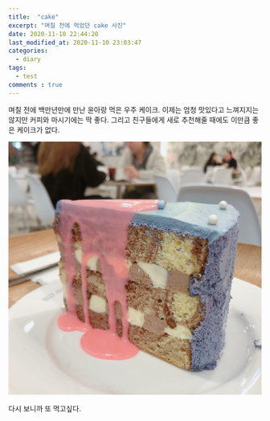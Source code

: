 ```yaml
---
title:  "cake"
excerpt: "며칠 전에 먹었던 cake 사진"
date: 2020-11-10 22:44:20
last_modified_at: 2020-11-10 23:03:47
categories:
  - diary
tags:
  - test
comments : true
---
```


며칠 전에 백만년만에 만난 윤아랑 먹은 우주 케이크.
이제는 엄청 맛있다고 느껴지지는 않지만 커피와 마시기에는 딱 좋다. 그리고 친구들에게 새로 추천해줄 때에도 이만큼 좋은 케이크가 없다.

![케이크](/assets/images/posts/cake.jpg)

다시 보니까 또 먹고싶다.
